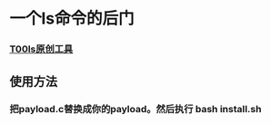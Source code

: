 # 一个ls命令的后门

### [T00ls原创工具](https://www.t00ls.net)

## 使用方法
### 把payload.c替换成你的payload。然后执行 bash install.sh


